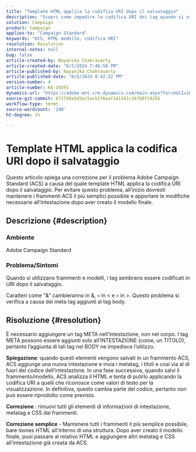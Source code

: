 ```yaml
---
title: "Template HTML applica la codifica URI dopo il salvataggio"
description: "Scopri come impedire la codifica URI dei tag quando si utilizzano frammenti e modelli in Adobe Campaign Standard."
solution: Campaign
product: Campaign
applies-to: "Campaign Standard"
keywords: "KCS, HTML modello, codifica URI"
resolution: Resolution
internal-notes: null
bug: false
article-created-by: Nayanika Chakravarty
article-created-date: "6/5/2024 7:46:58 PM"
article-published-by: Nayanika Chakravarty
article-published-date: "6/5/2024 8:42:32 PM"
version-number: 4
article-number: KA-19391
dynamics-url: "https://adobe-ent.crm.dynamics.com/main.aspx?forceUCI=1&pagetype=entityrecord&etn=knowledgearticle&id=4ae9125b-7423-ef11-840b-6045bd006b25"
source-git-commit: 671748abd5ec5acb1f6eaf161161c36788f1025b
workflow-type: tm+mt
source-wordcount: '290'
ht-degree: 2%

---
```


# Template HTML applica la codifica URI dopo il salvataggio


Questo articolo spiega una correzione per il problema Adobe Campaign Standard (ACS) a causa del quale template HTML applica la codifica URI dopo il salvataggio. Per evitare questo problema, all’inizio dovresti mantenere i frammenti ACS il più semplici possibile e apportare le modifiche necessarie all’intestazione dopo aver creato il modello finale.

## Descrizione {#description}


### Ambiente

Adobe Campaign Standard

### Problema/Sintomi

Quando si utilizzano frammenti e modelli, i tag sembrano essere codificati in URI dopo il salvataggio.

Caratteri come &quot;&amp;&quot; cambieranno in &amp;, `<`  in &lt; e `>` in >. Questo problema si verifica a causa dei meta tag aggiunti al tag body.


## Risoluzione {#resolution}


È necessario aggiungere un tag META nell’intestazione, non nel corpo. I tag META possono essere aggiunti solo all’INTESTAZIONE (come, un TITOLO), pertanto l’aggiunta di tali tag nel BODY ne impedisce l’utilizzo.

<b>Spiegazione</b>: quando questi elementi vengono salvati in un frammento ACS, ACS aggiunge una nuova intestazione e invia i metatag, i titoli e così via al di fuori del codice dell’intestazione. In una fase successiva, quando salvi il frammento/modello, ACS analizza il HTML e tenta di pulirlo applicando la codifica URI a quelli che riconosce come valori di testo per la visualizzazione. In definitiva, questo cambia parte del codice, pertanto non può essere riprodotto come previsto.

<b>Correzione</b> : rimuovi tutti gli elementi di informazioni di intestazione, metatag e CSS dai frammenti.

<b>Correzione semplice</b> - Mantenere tutti i frammenti il più semplice possibile, bare-bones HTML all&#39;interno di una struttura. Dopo aver creato il modello finale, puoi passare al relativo HTML e aggiungere altri metatag e CSS all’intestazione già creata da ACS.
